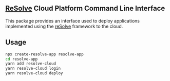 ## [ReSolve](https://github.com/reimagined/resolve) Cloud Platform Command Line Interface

This package provides an interface used to deploy applications implemented using the [reSolve](https://github.com/reimagined/resolve) framework to the cloud.

## Usage

```sh
npx create-resolve-app resolve-app
cd resolve-app
yarn add resolve-cloud
yarn resolve-cloud login
yarn resolve-cloud deploy
```
